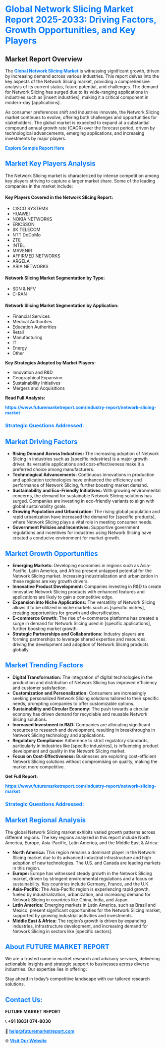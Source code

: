 <h1 style="color: #007BFF;">Global Network Slicing Market Report 2025-2033: Driving Factors, Growth Opportunities, and Key Players</h1>

<section id="overview">
<h2>Market Report Overview</h2>
<p>The <a href="https://www.futuremarketreport.com/industry-report/network-slicing-market" style="color: #007BFF; text-decoration: none;"><strong>Global Network Slicing Market</strong></a> is witnessing significant growth, driven by increasing demand across various industries. This report delves into the key aspects of the Network Slicing market, providing a comprehensive analysis of its current status, future potential, and challenges. The demand for Network Slicing has surged due to its wide-ranging applications in industries such as [insert industries], making it a critical component in modern-day [applications].</p>
<p>As consumer preferences shift and industries innovate, the Network Slicing market continues to evolve, offering both challenges and opportunities for stakeholders. The global market is expected to expand at a substantial compound annual growth rate (CAGR) over the forecast period, driven by technological advancements, emerging applications, and increasing investments by major players.</p>
</section>

<section id="overview">
<p><a href="https://www.futuremarketreport.com/request-sample/reportId=106722" style="color: #007BFF; text-decoration: none;"><strong>Explore Sample Report Here</strong></a></p>
</section>

<section id="key-players">
<h2 style="color: #007BFF;">Market Key Players Analysis</h2>
<p>The Network Slicing market is characterized by intense competition among key players striving to capture a larger market share. Some of the leading companies in the market include:</p>
<h4>Key Players Covered in the Network Slicing Report:</h4>
<ul><li>CISCO SYSTEMS</li><li>HUAWEI</li><li>NOKIA NETWORKS</li><li>ERICSSON</li><li>SK TELECOM</li><li>NTT DoCoMo</li><li>ZTE</li><li>INTEL</li><li>MAVENIR</li><li>AFFIRMED NETWORKS</li><li>ARGELA</li><li>ARIA NETWORKS</li></ul>
<h4>Network Slicing Market Segmentation by Type:</h4>
<ul><li>SDN &amp; NFV</li><li>C-RAN</li></ul>

<h4>Network Slicing Market Segmentation by Application:</h4>
<ul><li>Financial Services</li><li>Medical Authorities</li><li>Education Authorities</li><li>Retail</li><li>Manufacturing</li><li>IT</li><li>Energy</li><li>Other</li></ul>
<p><strong>Key Strategies Adopted by Market Players:</strong></p>
<ul>
<li>Innovation and R&D</li>
<li>Geographical Expansion</li>
<li>Sustainability Initiatives</li>
<li>Mergers and Acquisitions</li>
</ul>
</section>

<section>
<p><strong>Read Full Analysis: </strong></p><a href="https://www.futuremarketreport.com/industry-report/network-slicing-market" style="color: #007BFF; text-decoration: none;"><strong>https://www.futuremarketreport.com/industry-report/network-slicing-market</strong></a>
<h3 style="color: #007BFF;">Strategic Questions Addressed:</h3>
</section>

<section id="driving-factors">
<h2 style="color: #007BFF;">Market Driving Factors</h2>
<ul>
<li><strong>Rising Demand Across Industries:</strong> The increasing adoption of Network Slicing in industries such as [specific industries] is a major growth driver. Its versatile applications and cost-effectiveness make it a preferred choice among manufacturers.</li>
<li><strong>Technological Advancements:</strong> Continuous innovations in production and application technologies have enhanced the efficiency and performance of Network Slicing, further boosting market demand.</li>
<li><strong>Sustainability and Eco-Friendly Initiatives:</strong> With growing environmental concerns, the demand for sustainable Network Slicing solutions has surged. Companies are investing in eco-friendly variants to align with global sustainability goals.</li>
<li><strong>Growing Population and Urbanization:</strong> The rising global population and rapid urbanization have increased the demand for [specific products], where Network Slicing plays a vital role in meeting consumer needs.</li>
<li><strong>Government Policies and Incentives:</strong> Supportive government regulations and incentives for industries using Network Slicing have created a conducive environment for market growth.</li>
</ul>
</section>

<section id="growth-opportunities">
<h2 style="color: #007BFF;">Market Growth Opportunities</h2>
<ul>
<li><strong>Emerging Markets:</strong> Developing economies in regions such as Asia-Pacific, Latin America, and Africa present untapped potential for the Network Slicing market. Increasing industrialization and urbanization in these regions are key growth drivers.</li>
<li><strong>Innovative Product Development:</strong> Companies investing in R&D to create innovative Network Slicing products with enhanced features and applications are likely to gain a competitive edge.</li>
<li><strong>Expansion into Niche Applications:</strong> The versatility of Network Slicing allows it to be utilized in niche markets such as [specific niches], creating opportunities for growth and diversification.</li>
<li><strong>E-commerce Growth:</strong> The rise of e-commerce platforms has created a surge in demand for Network Slicing used in [specific applications], further boosting market growth.</li>
<li><strong>Strategic Partnerships and Collaborations:</strong> Industry players are forming partnerships to leverage shared expertise and resources, driving the development and adoption of Network Slicing products globally.</li>
</ul>
</section>

<section id="trending-factors">
<h2 style="color: #007BFF;">Market Trending Factors</h2>
<ul>
<li><strong>Digital Transformation:</strong> The integration of digital technologies in the production and distribution of Network Slicing has improved efficiency and customer satisfaction.</li>
<li><strong>Customization and Personalization:</strong> Consumers are increasingly seeking personalized Network Slicing solutions tailored to their specific needs, prompting companies to offer customizable options.</li>
<li><strong>Sustainability and Circular Economy:</strong> The push towards a circular economy has driven demand for recyclable and reusable Network Slicing solutions.</li>
<li><strong>Increased Investment in R&D:</strong> Companies are allocating significant resources to research and development, resulting in breakthroughs in Network Slicing technology and applications.</li>
<li><strong>Regulatory Compliance:</strong> Adherence to strict regulatory standards, particularly in industries like [specific industries], is influencing product development and quality in the Network Slicing market.</li>
<li><strong>Focus on Cost-Effectiveness:</strong> Businesses are exploring cost-efficient Network Slicing solutions without compromising on quality, making the market more competitive.</li>
</ul>
</section>

<section>
<p><strong>Get Full Report: </strong></p><a href="https://www.futuremarketreport.com/industry-report/network-slicing-market" style="color: #007BFF; text-decoration: none;"><strong>https://www.futuremarketreport.com/industry-report/network-slicing-market</strong></a>
<h3 style="color: #007BFF;">Strategic Questions Addressed:</h3>
</section>


<section id="regional-analysis">
<h2 style="color: #007BFF;">Market Regional Analysis</h2>
<p>The global Network Slicing market exhibits varied growth patterns across different regions. The key regions analyzed in this report include North America, Europe, Asia-Pacific, Latin America, and the Middle East & Africa:</p>
<ul>
<li><strong>North America:</strong> This region remains a dominant player in the Network Slicing market due to its advanced industrial infrastructure and high adoption of new technologies. The U.S. and Canada are leading markets in this region.</li>
<li><strong>Europe:</strong> Europe has witnessed steady growth in the Network Slicing market, driven by stringent environmental regulations and a focus on sustainability. Key countries include Germany, France, and the U.K.</li>
<li><strong>Asia-Pacific:</strong> The Asia-Pacific region is experiencing rapid growth, fueled by industrialization, urbanization, and increasing demand for Network Slicing in countries like China, India, and Japan.</li>
<li><strong>Latin America:</strong> Emerging markets in Latin America, such as Brazil and Mexico, present significant opportunities for the Network Slicing market, supported by growing industrial activities and investments.</li>
<li><strong>Middle East & Africa:</strong> The region’s growth is driven by expanding industries, infrastructure development, and increasing demand for Network Slicing in sectors like [specific sectors].</li>
</ul>
</section>

<footer>
<h2 style="color: #007BFF;">About FUTURE MARKET REPORT</h2>
<p>We are a trusted name in market research and advisory services, delivering actionable insights and strategic support to businesses across diverse industries. Our expertise lies in offering:</p>

<p>Stay ahead in today’s competitive landscape with our tailored research solutions.</p>

<h2 style="color: #007BFF;">Contact Us:</h2>
<p><strong>FUTURE MARKET REPORT</strong></p>
<p>📞 <strong>+91 (883) 074-8030</strong></p>
<p>📧 <strong><a href="mailto:help@futuremarketreport.com" style="color: #007BFF;">help@futuremarketreport.com</a></strong></p>
<p>🌐 <strong><a href="https://www.futuremarketreport.com/" style="color: #007BFF;">Visit Our Website</a></strong></p>
</footer>
